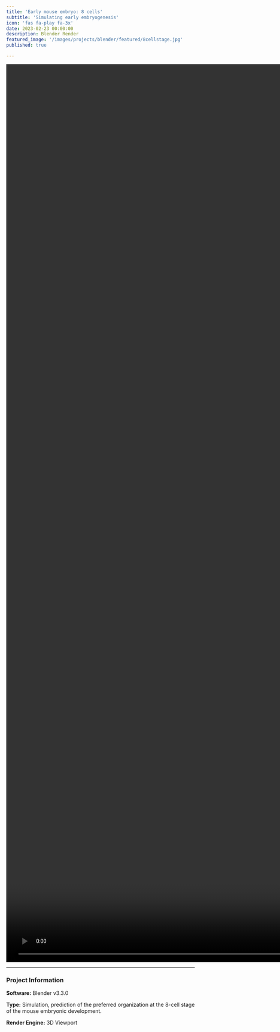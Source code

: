 ```yaml
---
title: 'Early mouse embryo: 8 cells'
subtitle: 'Simulating early embryogenesis'
icon: 'fas fa-play fa-3x'
date: 2023-02-23 00:00:00
description: Blender Render
featured_image: '/images/projects/blender/featured/8cellstage.jpg'
published: true

---
```


<video style="width:100vh; height:60vh;" controls loop autoplay>
    <source src="{{site.baseurl}}/images/projects/blender/full_size/8cellstage.mp4" type="video/mp4">
</video>

---

### Project Information

**Software:** Blender v3.3.0

**Type:** Simulation, prediction of the preferred organization at the 8-cell stage of the mouse embryonic development.

**Render Engine:** 3D Viewport